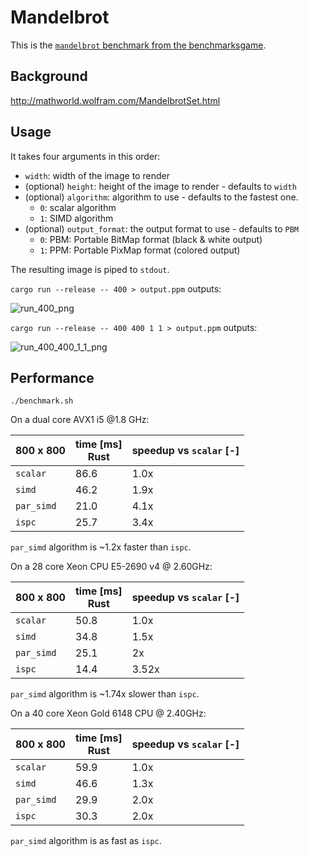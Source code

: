 # Mandelbrot

This is the [`mandelbrot` benchmark from the benchmarksgame][bg].

## Background

http://mathworld.wolfram.com/MandelbrotSet.html

## Usage

It takes four arguments in this order:

* `width`: width of the image to render
* (optional) `height`: height of the image to render - defaults to `width`
* (optional) `algorithm`: algorithm to use - defaults to the fastest one.
  * `0`: scalar algorithm
  * `1`: SIMD algorithm
* (optional) `output_format`: the output format to use - defaults to `PBM`
  * `0`: PBM: Portable BitMap format (black & white output)
  * `1`: PPM: Portable PixMap format (colored output)

The resulting image is piped to `stdout`.

`cargo run --release -- 400 > output.ppm` outputs:

![run_400_png](https://user-images.githubusercontent.com/904614/43190942-72bdb834-8ffa-11e8-9dcf-a9a9632ae907.png)

`cargo run --release -- 400 400 1 1 > output.ppm` outputs:

![run_400_400_1_1_png](https://user-images.githubusercontent.com/904614/43190948-759969a4-8ffa-11e8-81a9-35e5baef3e86.png)

## Performance

```
./benchmark.sh
```

On a dual core AVX1 i5 @1.8 GHz:

| 800 x 800  | time [ms] <br> Rust | speedup vs `scalar` [-] |
|------------|---------------------|-------------|
| `scalar`   | 86.6                | 1.0x        |
| `simd`     | 46.2                | 1.9x        |
| `par_simd` | 21.0                | 4.1x        |
| `ispc`     | 25.7                | 3.4x        |

`par_simd` algorithm is ~1.2x faster than `ispc`.

On a 28 core Xeon CPU E5-2690 v4 @ 2.60GHz:

| 800 x 800  | time [ms] <br> Rust | speedup vs `scalar` [-] |
|------------|---------------------|-------------------------|
| `scalar`   | 50.8                | 1.0x                    |
| `simd`     | 34.8                | 1.5x                    |
| `par_simd` | 25.1                | 2x                      |
| `ispc`     | 14.4                | 3.52x                   |

`par_simd` algorithm is ~1.74x slower than `ispc`.

On a 40 core Xeon Gold 6148 CPU @ 2.40GHz:

| 800 x 800  | time [ms] <br> Rust | speedup vs `scalar` [-] |
|------------|---------------------|-------------|
| `scalar`   | 59.9                | 1.0x        |
| `simd`     | 46.6                | 1.3x        |
| `par_simd` | 29.9                | 2.0x        |
| `ispc`     | 30.3                | 2.0x        |

`par_simd` algorithm is as fast as `ispc`.

[bg]: https://benchmarksgame-team.pages.debian.net/benchmarksgame/description/mandelbrot.html#mandelbrot
